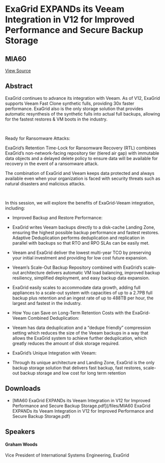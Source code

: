 # ExaGrid EXPANDs its Veeam Integration in V12 for Improved Performance and Secure Backup Storage
## MIA60
[View Source](https://connect.veeam.com/flow/veeam/veeamon2023/attendeeportal/page/sessioncatalog/session/1681942428335001Tzqr)

## Abstract
ExaGrid continues to advance its integration with Veeam. As of V12, ExaGrid supports Veeam Fast Clone synthetic fulls, providing 30x faster performance. ExaGrid also is the only storage solution that provides automatic resynthesis of the synthetic fulls into actual full backups, allowing for the fastest restores & VM boots in the industry.

 

Ready for Ransomware Attacks:

ExaGrid’s Retention Time-Lock for Ransomware Recovery (RTL) combines ExaGrid’s non-network-facing repository tier (tiered air gap) with immutable data objects and a delayed delete policy to ensure data will be available for recovery in the event of a ransomware attack.

The combination of ExaGrid and Veeam keeps data protected and always available even when your organization is faced with security threats such as natural disasters and malicious attacks.

 

In this session, we will explore the benefits of ExaGrid-Veeam integration, including:


- Improved Backup and Restore Performance:

- ExaGrid writes Veeam backups directly to a disk-cache Landing Zone, ensuring the highest possible backup performance and fastest restores. Adaptive Deduplication performs deduplication and replication in parallel with backups so that RTO and RPO SLAs can be easily met. 
- Veeam and ExaGrid deliver the lowest multi-year TCO by preserving your initial investment and providing for low cost future expansion.
- Veeam’s Scale-Out Backup Repository combined with ExaGrid’s scale-out architecture delivers automatic VM load balancing, improved backup resiliency, simplified deployment, and easy backup data expansion.
- ExaGrid easily scales to accommodate data growth, adding full appliances to a scale-out system with capacities of up to a 2.7PB full backup plus retention and an ingest rate of up to 488TB per hour, the largest and fastest in the industry.
- How You can Save on Long-Term Retention Costs with the ExaGrid-Veeam Combined Deduplication:
- Veeam has data deduplication and a “dedupe friendly” compression setting which reduces the size of the Veeam backups in a way that allows the ExaGrid system to achieve further deduplication, which greatly reduces the amount of disk storage required.
- ExaGrid’s Unique Integration with Veeam:
- Through its unique architecture and Landing Zone, ExaGrid is the only backup storage solution that delivers fast backup, fast restores, scale-out backup storage and low cost for long term retention



## Downloads
- [MIA60 ExaGrid EXPANDs its Veeam Integration in V12 for Improved Performance and Secure Backup Storage.pdf](/files/MIA60 ExaGrid EXPANDs its Veeam Integration in V12 for Improved Performance and Secure Backup Storage.pdf)

## Speakers
#### Graham Woods
Vice President of International Systems Engineering, ExaGrid